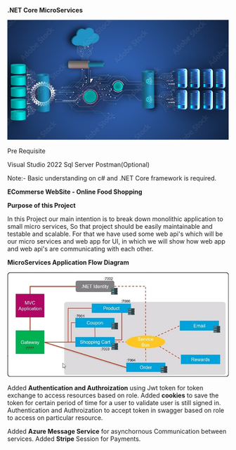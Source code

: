 **.NET Core MicroServices**

![Image Alt Text](./images/MicroService-updated.jpeg)


Pre Requisite

Visual Studio 2022
Sql Server
Postman(Optional)


Note:- Basic understanding on c# and .NET Core framework is required.

**ECommerse WebSite - Online Food Shopping**

**Purpose of this Project**

In this Project our main intention is to break down monolithic application to small micro services, So that project should be easily maintainable and testable and scalable. For that we have used some web api's which will be our
micro services and web app for UI, in which we will show how web app and web api's are communicating with each other.


**MicroServices Application Flow Diagram**

![Image Alt Text](./images/Architecture.jpg)

Added **Authentication and Authroization** using Jwt token for token exchange to access resources based on role.
Added **cookies** to save the token for certain period of time for a user to validate user is still signed in.
Authentication and Authroization to accept token in swagger based on role to access on particular resource.

Added **Azure Message Service** for asynchornous Communication between services.
Added **Stripe** Session for Payments.






